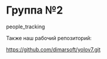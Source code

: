 # Группа №2

people_tracking

Также наш рабочий репозиторий:

https://github.com/dimarsoft/yolov7.git

